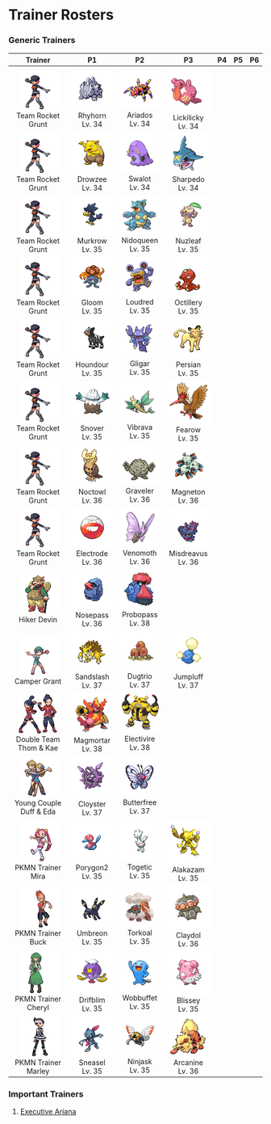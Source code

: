 # Trainer Rosters

### Generic Trainers

| Trainer | P1 | P2 | P3 | P4 | P5 | P6 |
|:-------:|:--:|:--:|:--:|:--:|:--:|:--:|
| ![Team Rocket Grunt](../../assets/trainers/rocket_grunt.png "Team Rocket Grunt")<br>Team Rocket Grunt | ![Rhyhorn](../../assets/sprites/rhyhorn/front.gif "Rhyhorn")<br>Rhyhorn<br>Lv. 34 | ![Ariados](../../assets/sprites/ariados/front.gif "Ariados")<br>Ariados<br>Lv. 34 | ![Lickilicky](../../assets/sprites/lickilicky/front.gif "Lickilicky")<br>Lickilicky<br>Lv. 34 |
| ![Team Rocket Grunt](../../assets/trainers/rocket_grunt.png "Team Rocket Grunt")<br>Team Rocket Grunt | ![Drowzee](../../assets/sprites/drowzee/front.gif "Drowzee")<br>Drowzee<br>Lv. 34 | ![Swalot](../../assets/sprites/swalot/front.gif "Swalot")<br>Swalot<br>Lv. 34 | ![Sharpedo](../../assets/sprites/sharpedo/front.gif "Sharpedo")<br>Sharpedo<br>Lv. 34 |
| ![Team Rocket Grunt](../../assets/trainers/rocket_grunt.png "Team Rocket Grunt")<br>Team Rocket Grunt | ![Murkrow](../../assets/sprites/murkrow/front.gif "Murkrow")<br>Murkrow<br>Lv. 35 | ![Nidoqueen](../../assets/sprites/nidoqueen/front.gif "Nidoqueen")<br>Nidoqueen<br>Lv. 35 | ![Nuzleaf](../../assets/sprites/nuzleaf/front.gif "Nuzleaf")<br>Nuzleaf<br>Lv. 35 |
| ![Team Rocket Grunt](../../assets/trainers/rocket_grunt.png "Team Rocket Grunt")<br>Team Rocket Grunt | ![Gloom](../../assets/sprites/gloom/front.gif "Gloom")<br>Gloom<br>Lv. 35 | ![Loudred](../../assets/sprites/loudred/front.gif "Loudred")<br>Loudred<br>Lv. 35 | ![Octillery](../../assets/sprites/octillery/front.gif "Octillery")<br>Octillery<br>Lv. 35 |
| ![Team Rocket Grunt](../../assets/trainers/rocket_grunt.png "Team Rocket Grunt")<br>Team Rocket Grunt | ![Houndour](../../assets/sprites/houndour/front.gif "Houndour")<br>Houndour<br>Lv. 35 | ![Gligar](../../assets/sprites/gligar/front.gif "Gligar")<br>Gligar<br>Lv. 35 | ![Persian](../../assets/sprites/persian/front.gif "Persian")<br>Persian<br>Lv. 35 |
| ![Team Rocket Grunt](../../assets/trainers/rocket_grunt.png "Team Rocket Grunt")<br>Team Rocket Grunt | ![Snover](../../assets/sprites/snover/front.gif "Snover")<br>Snover<br>Lv. 35 | ![Vibrava](../../assets/sprites/vibrava/front.gif "Vibrava")<br>Vibrava<br>Lv. 35 | ![Fearow](../../assets/sprites/fearow/front.gif "Fearow")<br>Fearow<br>Lv. 35 |
| ![Team Rocket Grunt](../../assets/trainers/rocket_grunt.png "Team Rocket Grunt")<br>Team Rocket Grunt | ![Noctowl](../../assets/sprites/noctowl/front.gif "Noctowl")<br>Noctowl<br>Lv. 36 | ![Graveler](../../assets/sprites/graveler/front.gif "Graveler")<br>Graveler<br>Lv. 36 | ![Magneton](../../assets/sprites/magneton/front.gif "Magneton")<br>Magneton<br>Lv. 36 |
| ![Team Rocket Grunt](../../assets/trainers/rocket_grunt.png "Team Rocket Grunt")<br>Team Rocket Grunt | ![Electrode](../../assets/sprites/electrode/front.gif "Electrode")<br>Electrode<br>Lv. 36 | ![Venomoth](../../assets/sprites/venomoth/front.gif "Venomoth")<br>Venomoth<br>Lv. 36 | ![Misdreavus](../../assets/sprites/misdreavus/front.gif "Misdreavus")<br>Misdreavus<br>Lv. 36 |
| ![Hiker Devin](../../assets/trainers/hiker.png "Hiker Devin")<br>Hiker Devin | ![Nosepass](../../assets/sprites/nosepass/front.gif "Nosepass")<br>Nosepass<br>Lv. 36 | ![Probopass](../../assets/sprites/probopass/front.gif "Probopass")<br>Probopass<br>Lv. 38 |
| ![Camper Grant](../../assets/trainers/camper.png "Camper Grant")<br>Camper Grant | ![Sandslash](../../assets/sprites/sandslash/front.gif "Sandslash")<br>Sandslash<br>Lv. 37 | ![Dugtrio](../../assets/sprites/dugtrio/front.gif "Dugtrio")<br>Dugtrio<br>Lv. 37 | ![Jumpluff](../../assets/sprites/jumpluff/front.gif "Jumpluff")<br>Jumpluff<br>Lv. 37 |
| ![Double Team Thom & Kae](../../assets/trainers/double_team.png "Double Team Thom & Kae")<br>Double Team Thom & Kae | ![Magmortar](../../assets/sprites/magmortar/front.gif "Magmortar")<br>Magmortar<br>Lv. 38 | ![Electivire](../../assets/sprites/electivire/front.gif "Electivire")<br>Electivire<br>Lv. 38 |
| ![Young Couple Duff & Eda](../../assets/trainers/young_couple.png "Young Couple Duff & Eda")<br>Young Couple Duff & Eda | ![Cloyster](../../assets/sprites/cloyster/front.gif "Cloyster")<br>Cloyster<br>Lv. 37 | ![Butterfree](../../assets/sprites/butterfree/front.gif "Butterfree")<br>Butterfree<br>Lv. 37 |
| ![PKMN Trainer Mira](../../assets/important_trainers/mira.png "PKMN Trainer Mira")<br>PKMN Trainer Mira | ![Porygon2](../../assets/sprites/porygon2/front.gif "Porygon2")<br>Porygon2<br>Lv. 35 | ![Togetic](../../assets/sprites/togetic/front.gif "Togetic")<br>Togetic<br>Lv. 35 | ![Alakazam](../../assets/sprites/alakazam/front.gif "Alakazam")<br>Alakazam<br>Lv. 35 |
| ![PKMN Trainer Buck](../../assets/important_trainers/buck.png "PKMN Trainer Buck")<br>PKMN Trainer Buck | ![Umbreon](../../assets/sprites/umbreon/front.gif "Umbreon")<br>Umbreon<br>Lv. 35 | ![Torkoal](../../assets/sprites/torkoal/front.gif "Torkoal")<br>Torkoal<br>Lv. 35 | ![Claydol](../../assets/sprites/claydol/front.gif "Claydol")<br>Claydol<br>Lv. 36 |
| ![PKMN Trainer Cheryl](../../assets/important_trainers/cheryl.png "PKMN Trainer Cheryl")<br>PKMN Trainer Cheryl | ![Drifblim](../../assets/sprites/drifblim/front.gif "Drifblim")<br>Drifblim<br>Lv. 35 | ![Wobbuffet](../../assets/sprites/wobbuffet/front.gif "Wobbuffet")<br>Wobbuffet<br>Lv. 35 | ![Blissey](../../assets/sprites/blissey/front.gif "Blissey")<br>Blissey<br>Lv. 35 |
| ![PKMN Trainer Marley](../../assets/important_trainers/marley.png "PKMN Trainer Marley")<br>PKMN Trainer Marley | ![Sneasel](../../assets/sprites/sneasel/front.gif "Sneasel")<br>Sneasel<br>Lv. 35 | ![Ninjask](../../assets/sprites/ninjask/front.gif "Ninjask")<br>Ninjask<br>Lv. 35 | ![Arcanine](../../assets/sprites/arcanine/front.gif "Arcanine")<br>Arcanine<br>Lv. 36 |


### Important Trainers

1. [Executive Ariana](important_trainers.md#executive-ariana)
